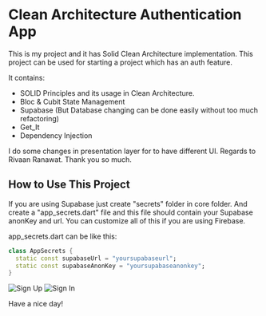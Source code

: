 # Clean Architecture Authentication App

This is my project and it has Solid Clean Architecture implementation. 
This project can be used for starting a project which has an auth feature. 

It contains:

- SOLID Principles and its usage in Clean Architecture.
- Bloc & Cubit State Management
- Supabase (But Database changing can be done easily without too much refactoring)
- Get_It
- Dependency Injection

I do some changes in presentation layer for to have different UI. 
Regards to Rivaan Ranawat. Thank you so much.

## How to Use This Project

If you are using Supabase just create "secrets" folder in core folder.
And create a "app_secrets.dart" file and this file should contain your Supabase anonKey and url.
You can customize all of this if you are using Firebase. 

app_secrets.dart can be like this:

```dart
class AppSecrets {
  static const supabaseUrl = "yoursupabaseurl";
  static const supabaseAnonKey = "yoursupabaseanonkey";
}
```

![Sign Up](https://r.resimlink.com/H1NRtw9q.png)
![Sign In](https://r.resimlink.com/RKQw_pUgh48.png)

Have a nice day!
